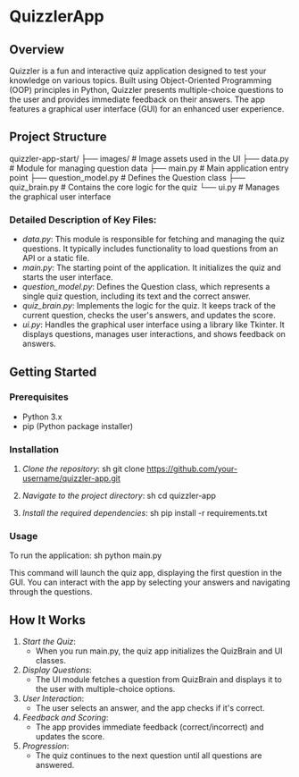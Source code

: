 # QuizzlerApp

## Overview
Quizzler is a fun and interactive quiz application designed to test your knowledge on various topics. Built using Object-Oriented Programming (OOP) principles in Python, Quizzler presents multiple-choice questions to the user and provides immediate feedback on their answers. The app features a graphical user interface (GUI) for an enhanced user experience.

## Project Structure

quizzler-app-start/
├── images/                         # Image assets used in the UI
├── data.py                         # Module for managing question data
├── main.py                         # Main application entry point
├── question_model.py               # Defines the Question class
├── quiz_brain.py                   # Contains the core logic for the quiz
└── ui.py                           # Manages the graphical user interface


### Detailed Description of Key Files:
- *data.py*: This module is responsible for fetching and managing the quiz questions. It typically includes functionality to load questions from an API or a static file.
- *main.py*: The starting point of the application. It initializes the quiz and starts the user interface.
- *question_model.py*: Defines the Question class, which represents a single quiz question, including its text and the correct answer.
- *quiz_brain.py*: Implements the logic for the quiz. It keeps track of the current question, checks the user's answers, and updates the score.
- *ui.py*: Handles the graphical user interface using a library like Tkinter. It displays questions, manages user interactions, and shows feedback on answers.

## Getting Started

### Prerequisites
- Python 3.x
- pip (Python package installer)

### Installation
1. *Clone the repository*:
    sh
    git clone https://github.com/your-username/quizzler-app.git
    
2. *Navigate to the project directory*:
    sh
    cd quizzler-app
    
3. *Install the required dependencies*:
    sh
    pip install -r requirements.txt
    

### Usage
To run the application:
sh
python main.py

This command will launch the quiz app, displaying the first question in the GUI. You can interact with the app by selecting your answers and navigating through the questions.

## How It Works
1. *Start the Quiz*:
    - When you run main.py, the quiz app initializes the QuizBrain and UI classes.
2. *Display Questions*:
    - The UI module fetches a question from QuizBrain and displays it to the user with multiple-choice options.
3. *User Interaction*:
    - The user selects an answer, and the app checks if it's correct.
4. *Feedback and Scoring*:
    - The app provides immediate feedback (correct/incorrect) and updates the score.
5. *Progression*:
    - The quiz continues to the next question until all questions are answered.

